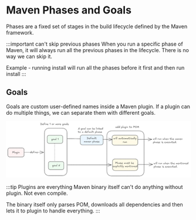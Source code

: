 # Maven Phases and Goals

Phases are a fixed set of stages in the build lifecycle defined by the Maven framework.

:::important can't skip previous phases
When you run a specific phase of Maven,
it will always run all the previous phases in the lifecycle.
There is no way we can skip it.

Example - running install will run all the phases before it first and
then run install
:::

## Goals

Goals are custom user-defined names inside a Maven plugin.
If a plugin can do multiple things, we can separate them with different goals.

![maven-plugins](../../static/img/maven-phase-goal.excalidraw.png)

:::tip Plugins are everything
Maven binary itself can't do anything without plugin. Not even compile.

The binary itself only parses POM, downloads all dependencies and then lets it to plugin to handle everything.
:::
